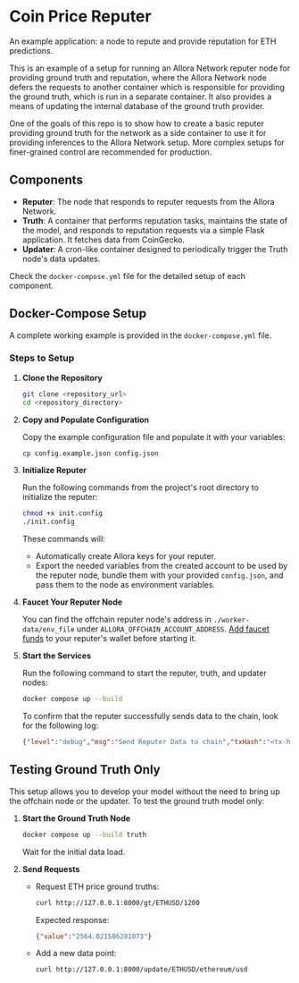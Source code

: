 # Coin Price Reputer

An example application: a node to repute and provide reputation for ETH predictions.

This is an example of a setup for running an Allora Network reputer node for providing ground truth and reputation, where the Allora Network node defers the requests to another container which is responsible for providing the ground truth, which is run in a separate container.
It also provides a means of updating the internal database of the ground truth provider.

One of the goals of this repo is to show how to create a basic reputer providing ground truth for the network as a side container to use it for providing inferences to the Allora Network setup. More complex setups for finer-grained control are recommended for production.

## Components

- **Reputer**: The node that responds to reputer requests from the Allora Network.
- **Truth**: A container that performs reputation tasks, maintains the state of the model, and responds to reputation requests via a simple Flask application. It fetches data from CoinGecko.
- **Updater**: A cron-like container designed to periodically trigger the Truth node's data updates.

Check the `docker-compose.yml` file for the detailed setup of each component.

## Docker-Compose Setup

A complete working example is provided in the `docker-compose.yml` file.

### Steps to Setup

1. **Clone the Repository**

    ```sh
    git clone <repository_url>
    cd <repository_directory>
    ```

2. **Copy and Populate Configuration**

    Copy the example configuration file and populate it with your variables:
    ```sh
    cp config.example.json config.json
    ```

3. **Initialize Reputer**

    Run the following commands from the project's root directory to initialize the reputer:
    ```sh
    chmod +x init.config
    ./init.config
    ```
    These commands will:
    - Automatically create Allora keys for your reputer.
    - Export the needed variables from the created account to be used by the reputer node, bundle them with your provided `config.json`, and pass them to the node as environment variables.

4. **Faucet Your Reputer Node**
    
    You can find the offchain reputer node's address in `./worker-data/env_file` under `ALLORA_OFFCHAIN_ACCOUNT_ADDRESS`. [Add faucet funds](https://docs.allora.network/devs/get-started/setup-wallet#add-faucet-funds) to your reputer's wallet before starting it.

5. **Start the Services**

    Run the following command to start the reputer, truth, and updater nodes:
    ```sh
    docker compose up --build
    ```
    To confirm that the reputer successfully sends data to the chain, look for the following log:
    ```json
    {"level":"debug","msg":"Send Reputer Data to chain","txHash":"<tx-hash>","time":"<timestamp>","message":"Success"}
    ```

## Testing Ground Truth Only

This setup allows you to develop your model without the need to bring up the offchain node or the updater. To test the ground truth model only:

1. **Start the Ground Truth Node**

    ```sh
    docker compose up --build truth
    ```
    Wait for the initial data load.

2. **Send Requests**

    - Request ETH price ground truths:
      ```sh
      curl http://127.0.0.1:8000/gt/ETHUSD/1200
      ```
      Expected response:
      ```json
      {"value":"2564.021586281073"}
      ```
    - Add a new data point:
      ```sh
      curl http://127.0.0.1:8000/update/ETHUSD/ethereum/usd
      ```